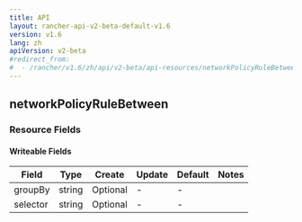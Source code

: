 ```yaml
---
title: API
layout: rancher-api-v2-beta-default-v1.6
version: v1.6
lang: zh
apiVersion: v2-beta
#redirect_from:
#  - /rancher/v1.6/zh/api/v2-beta/api-resources/networkPolicyRuleBetween/
---
```


## networkPolicyRuleBetween



### Resource Fields

#### Writeable Fields

Field | Type | Create | Update | Default | Notes
---|---|---|---|---|---
groupBy | string | Optional | - | - | 
selector | string | Optional | - | - | 



<br>
